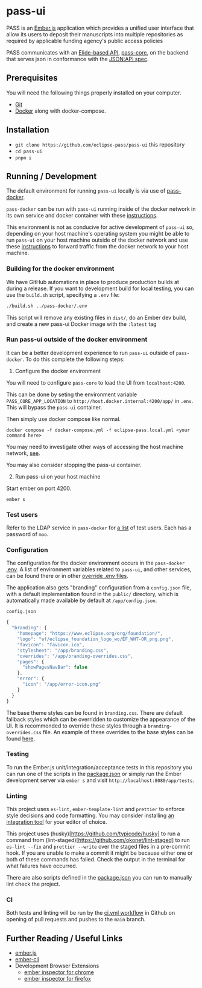 # pass-ui

PASS is an [Ember.js](https://emberjs.com/) application which provides a unified user interface that allow its users to deposit their manuscripts
into multiple repositories as required by applicable funding agency's public access policies

PASS communicates with an [Elide-based API](https://github.com/yahoo/elide), [pass-core](https://github.com/eclipse-pass/pass-core), on the backend that serves json in conformance with the [JSON:API spec](https://jsonapi.org/).

## Prerequisites

You will need the following things properly installed on your computer.

- [Git](https://git-scm.com/)
- [Docker](https://www.docker.com/) along with docker-compose.

## Installation

- `git clone https://github.com/eclipse-pass/pass-ui` this repository
- `cd pass-ui`
- `pnpm i`

## Running / Development

The default environment for running `pass-ui` locally is via use of [pass-docker](https://github.com/eclipse-pass/pass-docker).

`pass-docker` can be run with `pass-ui` running inside of the docker network in its own service and docker container with these [instructions](https://github.com/eclipse-pass/pass-documentation/tree/development/developer-documentation/pass-docker/README.md).

This environment is not as conducive for active development of `pass-ui` so, depending on your host machine's operating system you might be able to run `pass-ui` on your host machine outside of the docker network and use these [instructions](https://github.com/eclipse-pass/pass-documentation/tree/development/developer-documentation/running-pass-ui-on-your-host-machine.md) to forward traffic from the docker network to your host machine.

### Building for the docker environment

We have GitHub automations in place to produce production builds at during a release. If you want to development build for local testing, you can use the `build.sh` script, specifying a `.env` file:

```sh
./build.sh ../pass-docker/.env
```

This script will remove any existing files in `dist/`, do an Ember dev build, and create a new pass-ui Docker image with the `:latest` tag

### Run pass-ui outside of the docker environment

It can be a better development experience to run `pass-ui` outside of `pass-docker`. To do this complete the following steps:

1) Configure the docker environment

You will need to configure `pass-core` to load the UI from `localhost:4200`.

This can be done by seting the environment variable `PASS_CORE_APP_LOCATION` to `http://host.docker.internal:4200/app/` in `.env`. This will bypass the `pass-ui` container.

Then simply use docker compose like normal.

```
docker compose -f docker-compose.yml -f eclipse-pass.local.yml <your command here>
```

You may need to investigate other ways of accessing the host machine network, [see](https://docs.docker.com/desktop/networking/#i-want-to-connect-from-a-container-to-a-service-on-the-host).

You may also consider stopping the pass-ui container.

2) Run pass-ui on your host machine

Start ember on port 4200.

```
ember s
```

### Test users

Refer to the LDAP service in `pass-docker` for [a list](https://github.com/eclipse-pass/pass-docker/blob/main/ldap/pass.ldif) of test users. Each has a password of `moo`.

### Configuration

The configuration for the docker environment occurs in the `pass-docker` [.env](https://github.com/eclipse-pass/pass-docker/blob/main/.env). A list of environment variables related to `pass-ui`, and other services, can be found there or in other [override .env files](https://github.com/eclipse-pass/pass-docker/blob/main/.eclipse-pass.local_env).

The application also gets "branding" configuration from a `config.json` file, with a default implementation found in the `public/` directory, which is automatically made available by default at `/app/config.json`.

`config.json`

```js
{
  "branding": {
    "homepage": "https://www.eclipse.org/org/foundation/",
    "logo": "ef/eclipse_foundation_logo_wo/EF_WHT-OR_png.png",
    "favicon": "favicon.ico",
    "stylesheet": "/app/branding.css",
    "overrides": "/app/branding-overrides.css",
    "pages": {
      "showPagesNavBar": false
    },
    "error": {
      "icon": "/app/error-icon.png"
    }
  }
}
```

The base theme styles can be found in `branding.css`. There are default fallback styles which can be overridden to customize the appearance of the UI. It is recommended to override these styles through a `branding-overrides.css` file. An example of these overrides to the base styles can be found [here](https://github.com/eclipse-pass/pass-ui/blob/main/public/branding-overrides.css).

### Testing

To run the Ember.js unit/integration/acceptance tests in this repository you can run one of the scripts in the [package.json](https://github.com/eclipse-pass/pass-ui/blob/main/package.json) or simply run the Ember development server via `ember s` and visit `http://localhost:8080/app/tests`.

### Linting

This project uses `es-lint`, `ember-template-lint` and `prettier` to enforce style decisions and code formatting. You may consider installing [an integration tool](https://prettier.io/docs/en/editors.html) for your editor of choice.

This project uses (husky)[https://github.com/typicode/husky] to run a command from (lint-staged)[https://github.com/okonet/lint-staged] to run `es-lint --fix` and `prettier --write` over the staged files in a pre-commit hook. If you are unable to make a commit it might be because either one or both of these commands has failed. Check the output in the terminal for what failures have occurred.

There are also scripts defined in the [package.json](https://github.com/eclipse-pass/pass-ui/blob/main/package.json) you can run to manually lint check the project.

### CI

Both tests and linting will be run by the [ci.yml workflow](https://github.com/eclipse-pass/pass-ui/blob/main/.github/workflows/ci.yml) in Github on opening of pull requests and pushes to the `main` branch.

## Further Reading / Useful Links

- [ember.js](https://emberjs.com/)
- [ember-cli](https://cli.emberjs.com/release/)
- Development Browser Extensions
  - [ember inspector for chrome](https://chrome.google.com/webstore/detail/ember-inspector/bmdblncegkenkacieihfhpjfppoconhi)
  - [ember inspector for firefox](https://addons.mozilla.org/en-US/firefox/addon/ember-inspector/)